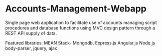 # Accounts-Management-Webapp
Single page web application to facilitate use of accounts managing script procedures and database functions using MVC design pattern through a REST API supply of data.

Featured libraries:
MEAN Stack- Mongodb, Express.js Angular.js Node.js
body-parser, jquery, ajax

